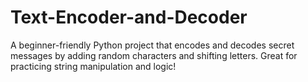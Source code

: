 # Text-Encoder-and-Decoder
 A beginner-friendly Python project that encodes and decodes secret messages by adding random characters and shifting letters. Great for practicing string manipulation and logic!
